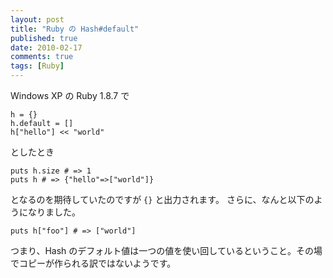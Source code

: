 ```yaml
---
layout: post
title: "Ruby の Hash#default"
published: true
date: 2010-02-17
comments: true
tags: [Ruby]
---
```


Windows XP の Ruby 1.8.7 で

```
h = {}
h.default = []
h["hello"] << "world"
```

としたとき

```
puts h.size # => 1
puts h # => {"hello"=>["world"]}
```

となるのを期待していたのですが `{}` と出力されます。
さらに、なんと以下のようになりました。

```
puts h["foo"] # => ["world"]
```

つまり、Hash のデフォルト値は一つの値を使い回しているということ。その場でコピーが作られる訳ではないようです。
